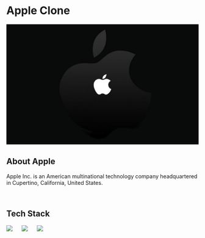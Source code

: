 # Apple Clone

![Readme Image](cover.png)
<br/>

## About Apple

Apple Inc. is an American multinational technology company headquartered in Cupertino, California, United States.

<br/>

## Tech Stack

<p float="left">
  <img src="https://cdn.sanity.io/images/1z5g6za5/production/ea0d729f383fe9f113c7d2da95af5a39eecfa226-64x64.png?w=2000&fit=max&auto=format" width="60"  style="padding-right:20px"/>
  <img src="https://cdn.sanity.io/images/1z5g6za5/production/97986d3dd7e897b83e06a41aaf9ee7a8de146685-768x768.png?w=2000&fit=max&auto=format" width="60"  style="padding-right:20px"/>
  <img src="https://cdn.sanity.io/images/1z5g6za5/production/a734a4e48807516fc191ffc080c03ccf25e1718d-300x300.png?w=2000&fit=max&auto=format" width="60"  style="padding-right:20px"/>
</p>
